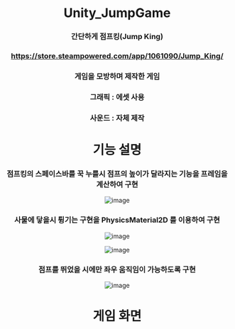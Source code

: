 <div align = "center">
 
# Unity_JumpGame
### 간단하게 점프킹(Jump King)
### https://store.steampowered.com/app/1061090/Jump_King/
### 게임을 모방하며 제작한 게임
 ### 그래픽 : 에셋 사용
 ### 사운드 : 자체 제작
 
 # 기능 설명
 ### 점프킹의 스페이스바를 꾹 누를시 점프의 높이가 달라지는 기능을 프레임을 계산하여 구현
 ![image](https://user-images.githubusercontent.com/82009667/167327167-d3ec227f-b2f7-4bcf-9c78-779693f5ea22.png)

 ### 사물에 닿을시 튕기는 구현을 PhysicsMaterial2D 를 이용하여 구현
 ![image](https://user-images.githubusercontent.com/82009667/167327255-857afe56-5ada-4d06-bb10-6e20c3a3c505.png)
 
 ![image](https://user-images.githubusercontent.com/82009667/167327285-c81895d1-ff8a-49ec-ad5b-6e7c52b1fc02.png)

 ### 점프를 뛰었을 시에만 좌우 움직임이 가능하도록 구현
 ![image](https://user-images.githubusercontent.com/82009667/167327343-9f6a91a3-b18f-439a-b42f-c1884975d7e5.png)

 # 게임 화면
 
</div>
